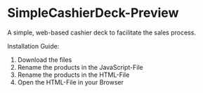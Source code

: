 # SimpleCashierDeck-Preview
A simple, web-based cashier deck to facilitate the sales process. 

Installation Guide:
1. Download the files
2. Rename the products in the JavaScript-File
3. Rename the products in the HTML-File
4. Open the HTML-File in your Browser
